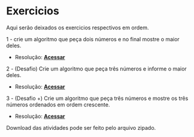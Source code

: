 # Exercicios
Aqui serão deixados os exercicios respectivos em ordem.

1 - crie um algoritmo que peça dois números e no final mostre o maior deles.

* Resolução: **[Acessar]("./atividades-05-03-2023/at01.alg")**

2 - (Desafio) Crie um algoritmo que peça três números e informe o maior deles.

* Resolução: **[Acessar]("./atividades-05-03-2023/at02.alg")**

3 - (Desafio +) Crie um algoritmo que peça três números e mostre os três números ordenados em ordem crescente.

* Resolução: **[Acessar]("./atividades-05-03-2023/at03.alg")**

Download das atividades pode ser feito pelo arquivo zipado.